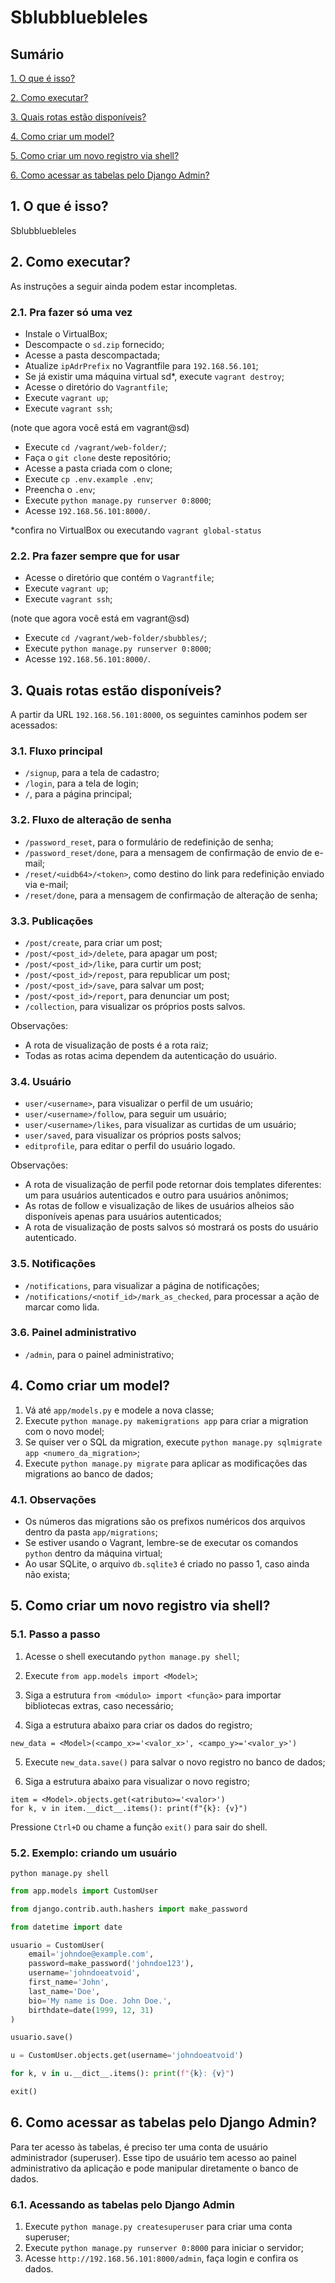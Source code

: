 # Sblubbluebleles

## Sumário

[1. O que é isso?](#o-que-e-isso)

[2. Como executar?](#como-executar)

[3. Quais rotas estão disponíveis?](#quais-rotas)

[4. Como criar um model?](#criar-model)

[5. Como criar um novo registro via shell?](#criar-registro)

[6. Como acessar as tabelas pelo Django Admin?](#acessar-tabelas)

<a id="o-que-e-isso"></a>
## 1. O que é isso?

Sblubbluebleles

<a id="como-executar"></a>
## 2. Como executar?

As instruções a seguir ainda podem estar incompletas.

### 2.1. Pra fazer só uma vez

- Instale o VirtualBox;
- Descompacte o `sd.zip` fornecido;
- Acesse a pasta descompactada;
- Atualize `ipAdrPrefix` no Vagrantfile para `192.168.56.101`;
- Se já existir uma máquina virtual sd*, execute `vagrant destroy`;
- Acesse o diretório do `Vagrantfile`;
- Execute `vagrant up`;
- Execute `vagrant ssh`;

(note que agora você está em vagrant@sd)

- Execute `cd /vagrant/web-folder/`;
- Faça o `git clone` deste repositório;
- Acesse a pasta criada com o clone;
- Execute `cp .env.example .env`;
- Preencha o `.env`;
- Execute `python manage.py runserver 0:8000`;
- Acesse `192.168.56.101:8000/`.

*confira no VirtualBox ou executando `vagrant global-status`

### 2.2. Pra fazer sempre que for usar

- Acesse o diretório que contém o `Vagrantfile`;
- Execute `vagrant up`;
- Execute `vagrant ssh`;

(note que agora você está em vagrant@sd)

- Execute `cd /vagrant/web-folder/sbubbles/`;
- Execute `python manage.py runserver 0:8000`;
- Acesse `192.168.56.101:8000/`.

<a id="quais-rotas"></a>
## 3. Quais rotas estão disponíveis?

A partir da URL `192.168.56.101:8000`, os seguintes caminhos podem ser acessados:

### 3.1. Fluxo principal

- `/signup`, para a tela de cadastro;
- `/login`, para a tela de login;
- `/`, para a página principal;

### 3.2. Fluxo de alteração de senha

- `/password_reset`, para o formulário de redefinição de senha;
- `/password_reset/done`, para a mensagem de confirmação de envio de e-mail;
- `/reset/<uidb64>/<token>`, como destino do link para redefinição enviado via e-mail;
- `/reset/done`, para a mensagem de confirmação de alteração de senha;

### 3.3. Publicações

- `/post/create`, para criar um post;
- `/post/<post_id>/delete`, para apagar um post;
- `/post/<post_id>/like`, para curtir um post;
- `/post/<post_id>/repost`, para republicar um post;
- `/post/<post_id>/save`, para salvar um post;
- `/post/<post_id>/report`, para denunciar um post;
- `/collection`, para visualizar os próprios posts salvos.

Observações:

- A rota de visualização de posts é a rota raiz;
- Todas as rotas acima dependem da autenticação do usuário.

### 3.4. Usuário 

- `user/<username>`, para visualizar o perfil de um usuário;
- `user/<username>/follow`, para seguir um usuário;
- `user/<username>/likes`, para visualizar as curtidas de um usuário;
- `user/saved`, para visualizar os próprios posts salvos;
- `editprofile`, para editar o perfil do usuário logado.

Observações:

- A rota de visualização de perfil pode retornar dois templates diferentes: um para usuários autenticados e outro para usuários anônimos;
- As rotas de follow e visualização de likes de usuários alheios são disponíveis apenas para usuários autenticados;
- A rota de visualização de posts salvos só mostrará os posts do usuário autenticado.

### 3.5. Notificações

- `/notifications`, para visualizar a página de notificações;
- `/notifications/<notif_id>/mark_as_checked`, para processar a ação de marcar como lida.

### 3.6. Painel administrativo

- `/admin`, para o painel administrativo;

<a id="criar-model"></a>
## 4. Como criar um model?

1. Vá até `app/models.py` e modele a nova classe;
2. Execute `python manage.py makemigrations app` para criar a migration com o novo model;
3. Se quiser ver o SQL da migration, execute `python manage.py sqlmigrate app <numero_da_migration>`;
4. Execute `python manage.py migrate` para aplicar as modificações das migrations ao banco de dados;

### 4.1. Observações

- Os números das migrations são os prefixos numéricos dos arquivos dentro da pasta `app/migrations`;
- Se estiver usando o Vagrant, lembre-se de executar os comandos `python` dentro da máquina virtual;
- Ao usar SQLite, o arquivo `db.sqlite3` é criado no passo 1, caso ainda não exista;

<a id="criar-registro"></a>
## 5. Como criar um novo registro via shell?

### 5.1. Passo a passo

1. Acesse o shell executando `python manage.py shell`;

2. Execute `from app.models import <Model>`;

3. Siga a estrutura `from <módulo> import <função>` para importar bibliotecas extras, caso necessário;

4. Siga a estrutura abaixo para criar os dados do registro;
```
new_data = <Model>(<campo_x>='<valor_x>', <campo_y>='<valor_y>')
```

5. Execute `new_data.save()` para salvar o novo registro no banco de dados;

6. Siga a estrutura abaixo para visualizar o novo registro;
```
item = <Model>.objects.get(<atributo>='<valor>')
for k, v in item.__dict__.items(): print(f"{k}: {v}")
```

Pressione `Ctrl+D` ou chame a função `exit()` para sair do shell.

### 5.2. Exemplo: criando um usuário

```shell
python manage.py shell
```

```python
from app.models import CustomUser
```

```python
from django.contrib.auth.hashers import make_password
```

```python
from datetime import date
```

```python
usuario = CustomUser(
    email='johndoe@example.com',
    password=make_password('johndoe123'),
    username='johndoeatvoid',
    first_name='John',
    last_name='Doe',
    bio='My name is Doe. John Doe.',
    birthdate=date(1999, 12, 31)
)
```

```python
usuario.save()
```

```python
u = CustomUser.objects.get(username='johndoeatvoid')
```

```python
for k, v in u.__dict__.items(): print(f"{k}: {v}")
```

```python
exit()
```

<a id="acessar-tabelas"></a>
## 6. Como acessar as tabelas pelo Django Admin?

Para ter acesso às tabelas, é preciso ter uma conta de usuário administrador (superuser). Esse tipo de usuário tem acesso ao painel administrativo da aplicação e pode manipular diretamente o banco de dados.

### 6.1. Acessando as tabelas pelo Django Admin

1. Execute `python manage.py createsuperuser` para criar uma conta superuser;
2. Execute `python manage.py runserver 0:8000` para iniciar o servidor;
3. Acesse `http://192.168.56.101:8000/admin`, faça login e confira os dados.
